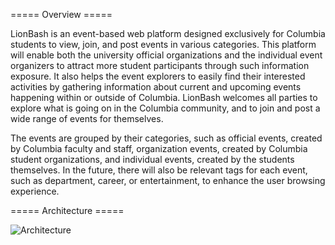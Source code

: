 ===== Overview =====

LionBash is an event-based web platform designed exclusively for Columbia students to view, join, and post events in various categories. This platform will enable both the university official organizations and the individual event organizers to attract more student participants through such information exposure. It also helps the event explorers to easily find their interested activities by gathering information about current and upcoming events happening within or outside of Columbia. LionBash welcomes all parties to explore what is going on in the Columbia community, and to join and post a wide range of events for themselves. 

The events are grouped by their categories, such as official events, created by Columbia faculty and staff, organization events, created by Columbia student organizations, and individual events, created by the students themselves. In the future, there will also be relevant tags for each event, such as department, career, or entertainment, to enhance the user browsing experience.

===== Architecture =====

![Architecture](.Architecture.png)